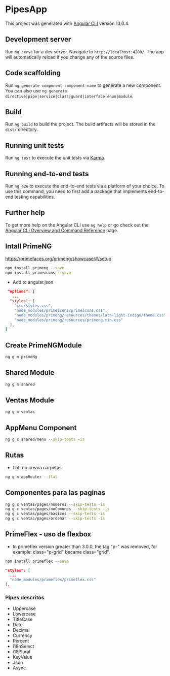 # PipesApp

This project was generated with [Angular CLI](https://github.com/angular/angular-cli) version 13.0.4.

## Development server

Run `ng serve` for a dev server. Navigate to `http://localhost:4200/`. The app will automatically reload if you change any of the source files.

## Code scaffolding

Run `ng generate component component-name` to generate a new component. You can also use `ng generate directive|pipe|service|class|guard|interface|enum|module`.

## Build

Run `ng build` to build the project. The build artifacts will be stored in the `dist/` directory.

## Running unit tests

Run `ng test` to execute the unit tests via [Karma](https://karma-runner.github.io).

## Running end-to-end tests

Run `ng e2e` to execute the end-to-end tests via a platform of your choice. To use this command, you need to first add a package that implements end-to-end testing capabilities.

## Further help

To get more help on the Angular CLI use `ng help` or go check out the [Angular CLI Overview and Command Reference](https://angular.io/cli) page.

## Intall PrimeNG

https://primefaces.org/primeng/showcase/#/setup

```sh
npm install primeng --save
npm install primeicons --save
```

- Add to angular.json

```json
 "options": {
   ...
  "styles": [
    "src/styles.css",
    "node_modules/primeicons/primeicons.css",
    "node_modules/primeng/resources/themes/lara-light-indigo/theme.css",
    "node_modules/primeng/resources/primeng.min.css"
  ],
}
```

## Create PrimeNGModule

```sh
ng g m primeNg
```

## Shared Module

```sh
ng g m shared
```

## Ventas Module

```sh
ng g m ventas
```

## AppMenu Component

```sh
ng g c shared/menu --skip-tests -is
```

## Rutas

- flat: no creara carpetas

```sh
ng g m appRouter --flat
```

## Componentes para las paginas

```sh
ng g c ventas/pages/numeros --skip-tests -is
ng g c ventas/pages/noComunes --skip-tests -is
ng g c ventas/pages/basicos --skip-tests -is
ng g c ventas/pages/ordenar --skip-tests -is
```

## PrimeFlex - uso de flexbox

- In primeflex version greater than 3.0.0, the tag "p-" was removed, for example: class="p-grid" became class="grid".

```sh
npm install primeflex --save

```

```json
"styles": [
  ...
  "node_modules/primeflex/primeflex.css"
],
```

### Pipes descritos

- Uppercase
- Lowercase
- TitleCase
- Date
- Decimal
- Currency
- Percent
- i18nSelect
- i18Plural
- KeyValue
- Json
- Async
